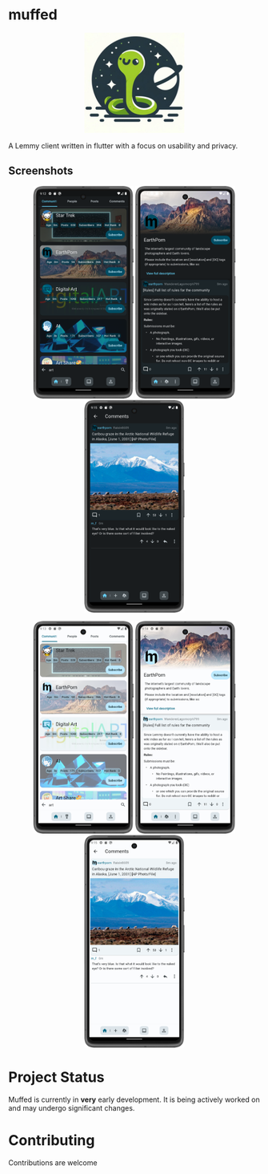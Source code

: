 # muffed

<p align="center">
  <img src="android/app/src/main/res/mipmap-xxxhdpi/ic_launcher.png" width="200">
</p>

A Lemmy client written in flutter with a focus on usability and privacy.

## Screenshots

<p align="center">
  <img src="docs/assets/1_dark.png" width="200">
  <img src="docs/assets/2_dark.png" width="200">
  <img src="docs/assets/3_dark.png" width="200">
</p>
<p align="center">
  <img src="docs/assets/1_light.png" width="200">
  <img src="docs/assets/2_light.png" width="200">
  <img src="docs/assets/3_light.png" width="200">
</p>

# Project Status

Muffed is currently in **very** early development. It is being actively worked on and may undergo
significant changes.

# Contributing

Contributions are welcome